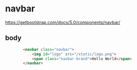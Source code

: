 # navbar
https://getbootstrap.com/docs/5.0/components/navbar/

## body

```html
        <navbar class="navbar">
            <img id="logo" src="/static/logo.png">
            <span class="navbar-brand">Hello World</span>
        </navbar>
```
